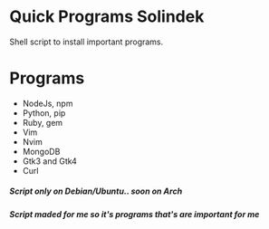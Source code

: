 # Quick Programs Solindek
Shell script to install important programs. 

# Programs 
- NodeJs, npm
- Python, pip
- Ruby, gem
- Vim
- Nvim
- MongoDB
- Gtk3 and Gtk4
- Curl

##### Script only on Debian/Ubuntu.. soon on Arch
##### Script maded for me so it's programs that's are important for me
